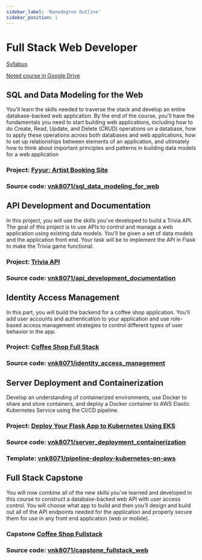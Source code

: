 ```yaml
---
sidebar_label: 'Nanodegree Outline'
sidebar_position: 1
---
```


# Full Stack Web Developer

[Syllabus](https://d20vrrgs8k4bvw.cloudfront.net/documents/en-US/Enterprise+Syllabi/Generic/Udacity+Enterprise+Syllabus+Intermediate+Python+nd303.pdf)

[Noted course in Google Drive](https://docs.google.com/document/d/1dYbAr3leyEcv4bA9E_Q7Er9CCT4N2mGvxQfO46FUY2Q/edit?usp=sharing)

## SQL and Data Modeling for the Web
You'll learn the skills needed to traverse the stack and develop an entire database-backed web application. By the end of the course, you'll have the fundamentals you need to start building web applications, including how to do Create, Read, Update, and Delete (CRUD) operations on a database, how to apply these operations across both databases and web applications, how to set up relationships between elements of an application, and ultimately how to think about important principles and patterns in building data models for a web application

### Project: [Fyyur: Artist Booking Site](https://learn.udacity.com/nanodegrees/nd0044/parts/cd0046/lessons/1bb1cd3b-4f4a-44df-bf0b-9da4c42e246c/concepts/cf6fa324-92ff-4c41-8555-046d45982ec1)

### Source code: [vnk8071/sql_data_modeling_for_web](https://github.com/vnk8071/machine-learning-in-production/tree/main/projects/sql_data_modeling_for_web)

## API Development and Documentation
In this project, you will use the skills you’ve developed to build a Trivia API. The goal of this project is to use APIs to control and manage a web application using existing data models. You’ll be given a set of data models and the application front end. Your task will be to implement the API in Flask to make the Trivia game functional.

### Project: [Trivia API](https://learn.udacity.com/nanodegrees/nd0044/parts/cd0037/lessons/331a6b98-ea8a-4eb7-a061-bc7643ed422c/concepts/bf7034eb-ac4d-47e7-9ff6-1eff2e5de10f)

### Source code: [vnk8071/api_development_documentation](https://github.com/vnk8071/machine-learning-in-production/tree/main/projects/api_development_documentation)

## Identity Access Management
In this part, you will build the backend for a coffee shop application. You’ll add user accounts and authentication to your application and use role-based access management strategies to control different types of user behavior in the app.

### Project: [Coffee Shop Full Stack](https://learn.udacity.com/nanodegrees/nd0044/parts/cd0039/lessons/093bb47c-45cd-434f-9861-6c2bd8118aa1/concepts/f81459ea-6aec-4d58-8c7f-2baf31c55209)

### Source code: [vnk8071/identity_access_management](https://github.com/vnk8071/machine-learning-in-production/tree/main/projects/identity_access_management)

## Server Deployment and Containerization
Develop an understanding of containerized environments, use Docker to share and store containers, and deploy a Docker
container to AWS Elastic Kubernetes Service using the CI/CD pipeline.

### Project: [Deploy Your Flask App to Kubernetes Using EKS](https://learn.udacity.com/nanodegrees/nd0044/parts/cd0157/lessons/02711da3-9cc6-480f-a124-dfdb2a0aecdd/concepts/8686f29e-1345-4d40-98ba-393d44ddf4bb)

### Source code: [vnk8071/server_deployment_containerization](https://github.com/vnk8071/machine-learning-in-production/tree/main/projects/server_deployment_containerization)

### Template: [vnk8071/pipeline-deploy-kubernetes-on-aws](https://github.com/vnk8071/pipeline-deploy-kubernetes-on-aws)

## Full Stack Capstone
You will now combine all of the new skills you’ve learned and developed in this course to construct a database-backed web API with user access control. You will choose what app to build and then you’ll design and build out all of the API endpoints needed for the application and properly secure them for use in any front end application (web or mobile).

### Capstone [Coffee Shop Fullstack](https://learn.udacity.com/nanodegrees/nd0044/parts/cd2200/lessons/60e3bf46-bc2a-49e2-b1f1-cf66b7adca2c/concepts/2f15e760-ff4d-49ac-b026-0988d50b5aac)

### Source code: [vnk8071/capstone_fullstack_web](https://github.com/vnk8071/machine-learning-in-production/tree/main/projects/capstone_fullstack_web)
